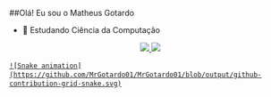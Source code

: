 ##Olá! Eu sou o Matheus Gotardo

- 🌱 Estudando Ciência da Computação

<div align="center">
  <a href="https://github.com/MrGotardo01">
  <img height="180em" src="https://github-readme-stats.vercel.app/api?username=MrGotardo01&show_icons=true&theme=dracula&include_all_commits=true&count_private=true"/>
  <img height="180em" src="https://github-readme-stats.vercel.app/api/top-langs/?username=MrGotardo01&layout=compact&langs_count=7&theme=dracula"/>
</div>

    ![Snake animation](https://github.com/MrGotardo01/MrGotardo01/blob/output/github-contribution-grid-snake.svg)
